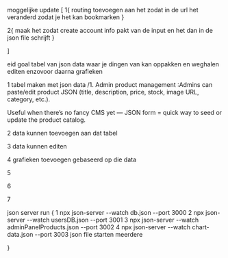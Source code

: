 moggelijke update [
1{
routing toevoegen aan het <mat-tab> zodat in de url het veranderd zodat je het kan bookmarken
}

2{
  maak het zodat create account  info pakt van de input en het dan in de json file schrijft 
}







]


eid goal
tabel van json data waar je dingen van kan oppakken en weghalen editen enzovoor daarna grafieken

1 tabel maken met json data /1. Admin product management :Admins can paste/edit product JSON (title, description, price, stock, image URL, category, etc.).

Useful when there’s no fancy CMS yet — JSON form = quick way to seed or update the product catalog.

2 data kunnen toevoegen aan dat tabel

3 data kunnen editen 

4 grafieken toevoegen gebaseerd op die data 

5

6

7



json server run {
1 npx json-server --watch db.json --port 3000
2 npx json-server --watch usersDB.json --port 3001
3 npx json-server --watch adminPanelProducts.json --port 3002
4 npx json-server --watch chart-data.json --port 3003
json file starten meerdere

}
